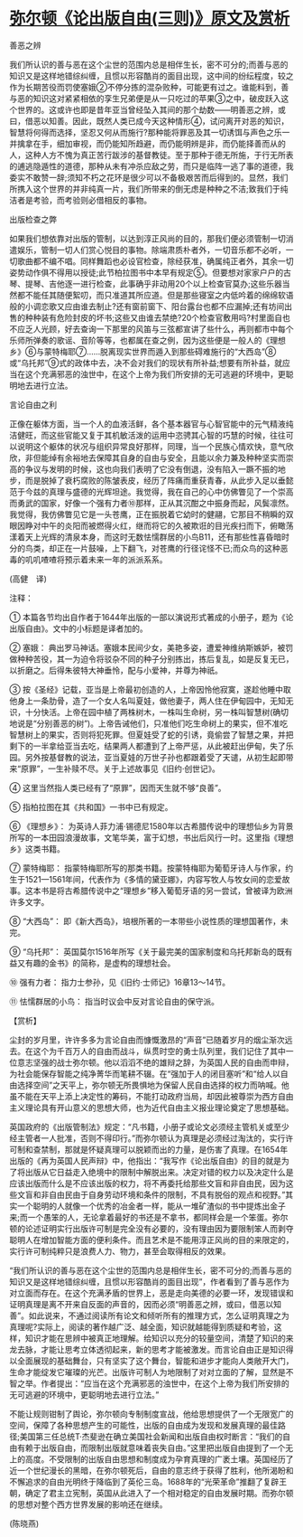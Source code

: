 # [弥尔顿《论出版自由(三则)》原文及赏析](https://www.vrrw.net/wx/12227.html)

善恶之辨

我们所认识的善与恶在这个尘世的范围内总是相伴生长，密不可分的;而善与恶的知识又是这样地错综纠缠，且惯以形容酷肖的面目出现，这中间的纷纭程度，较之作为长期苦役而罚使塞娥②不停分拣的混杂败种，可能更有过之。谁能料到，善与恶的知识这对紧紧相依的孪生兄弟便是从一只吃过的苹果③之中，破皮跃入这个世界的。这或许也即是昔年亚当曾经坠入其间的那个劫数——明善恶之辨，或曰，借恶以知善。因此，既然人类已成今天这种情形④，试问离开对恶的知识，智慧将何得而选择，坚忍又何从而施行?那种能将罪恶及其一切诱饵与声色之乐一并擒拿在手，细加审视，而仍能知所趋避，而仍能明辨是非，而仍能择善而从的人，这种人方不愧为真正苦行跋涉的基督教徒。至于那种于德无所施，于行无所表的逋逃隐遁性的道德，那种从未有冲杀应敌之劳，而只是临阵一逃了事的道德，我委实不敢赞一辞;须知不朽之花环是很少可以不备极艰苦而后得到的。显然，我们所携入这个世界的并非纯真一片，我们所带来的倒无虑是种种之不洁;致我们于纯洁者是考验，而考验则必借相反的事物。

出版检查之弊

如果我们想依靠对出版的管制，以达到淳正风尚的目的，那我们便必须管制一切消遣娱乐，管制一切人们赏心悦目的事物。除端肃质朴者外，一切音乐都不必听，一切歌曲都不编不唱。同样舞蹈也必设官检查，除经获准，确属纯正者外，其余一切姿势动作俱不得用以授徒;此节柏拉图书中本早有规定⑤。但要想对家家户户的古琴、提琴、吉他逐一进行检查，此事确乎非动用20个以上检查官莫办;这些乐器当然都不能任其随便絮叨，而只准道其所应道。但是那些寝室之内低吟着的绵绵软语般的小调恋歌又应由谁去制止?还有窗前窗下、阳台露台也都不应漏掉;还有坊间出售的种种装有危险封皮的坏书;这些又由谁去禁绝?20个检查官敷用吗?村里面自也不应乏人光顾，好去查询一下那里的风笛与三弦都宣讲了些什么，再则都市中每个乐师所弹奏的歌谣、音阶等等，也都属在查之例，因为这些便是一般人的《理想乡》⑥与蒙特梅耶⑦……脱离现实世界而遁入到那些碍难施行的“大西岛”⑧或“乌托邦”⑨式的政体中去，决不会对我们的现状有所补益;想要有所补益，就应当在这个充满邪恶的浊世中，在这个上帝为我们所安排的无可逃避的环境中，更聪明地去进行立法。



言论自由之利

正像在躯体方面，当一个人的血液活鲜，各个基本器官与心智官能中的元气精液纯洁健旺，而这些官能又复于其机敏活泼的运用中恣骋其心智的巧慧的时候，往往可以说明这个躯体的状况与组织异常良好那样，同理，当一个民族心情欢快，意气欣欣，非但能绰有余裕地去保障其自身的自由与安全，且能以余力兼及种种坚实而崇高的争议与发明的时候，这也向我们表明了它没有倒退，没有陷入一蹶不振的地步，而是脱掉了衰朽腐败的陈皱表皮，经历了阵痛而重获青春，从此步入足以垂懿范于今兹的真理与盛德的光辉坦途。我觉得，我在自己的心中仿佛瞥见了一个崇高而勇武的国家，好像一个强有力者⑩那样，正从其沉酣之中振身而起，风鬓凛然。我觉得，我仿佛瞥见它是一头苍鹰，正在振脱着它幼时的健翮，它那目不稍瞬的双眼因睁对中午的炎阳而被燃得火红，继而将它的久被欺诳的目光疾扫而下，俯瞰荡漾着天上光辉的清泉本身，而这时无数怯懦群居的小鸟B11，还有那些性喜昏暗时分的鸟类，却正在一片鼓噪，上下翻飞，对苍鹰的行径诧怪不已;而众鸟的这种恶毒的叽叽喳喳将预示着未来一年的派派系系。

(高健　译)

注释：

① 本篇各节均出自作者于1644年出版的一部以演说形式著成的小册子，题为《论出版自由》。文中的小标题是译者加的。

② 塞娥： 典出罗马神话。塞娥本民间少女，美艳多姿，遭爱神维纳斯嫉妒，被罚做种种苦役，其一为迫令将驳杂不同的种子分别拣出，拣后复乱，如是反复无已，以折磨之。后得朱彼特大神垂怜，配与小爱神，并尊为神祇。

③ 按《圣经》记载，亚当是上帝最初创造的人，上帝因怜他寂寞，遂趁他睡中取他身上一条肋骨，造了一个女人名叫夏娃，做他妻子，两人住在伊甸园中，无知无识，十分快活。上帝在园中植了两株树木，一株叫生命树，另一株叫智慧树(确切地说是“分别善恶的树”)。上帝告诫他们，只准他们吃生命树上的果实，但不准吃智慧树上的果实，否则将犯死罪。但夏娃受了蛇的引诱，竟偷尝了智慧之果，并把剩下的一半拿给亚当去吃，结果两人都遭到了上帝严惩，从此被赶出伊甸，失了乐园。另外按基督教的说法，亚当夏娃的万世子孙也都跟着受了天谴，从初生起即带来“原罪”，一生补赎不尽。关于上述故事见《旧约·创世记》。

④ 这里当然指人类已经有了“原罪”，因而天生就不够“良善”。

⑤ 指柏拉图在其《共和国》一书中已有规定。

⑥ 《理想乡》： 为英诗人菲力浦·锡德尼1580年以古希腊传说中的理想仙乡为背景所写的一本田园浪漫故事，文笔华美，富于幻想，书出后风行一时。这里指《理想乡》这类书籍。

⑦ 蒙特梅耶： 指蒙特梅耶所写的那类书籍。按蒙特梅耶为葡萄牙诗人与作家，约生于1521—1561年间，代表作为《多情的黛亚娜》，内容写牧人与牧女间的恋爱故事。这本书是将古希腊传说中之“理想乡”移入葡萄牙语的另一尝试，曾被译为欧洲许多文字。

⑧ “大西岛”： 即《新大西岛》，培根所著的一本带些小说性质的理想国著作，未完。

⑨ “乌托邦”： 英国莫尔1516年所写《关于最完美的国家制度和乌托邦新岛的既有益又有趣的金书》的简称，是虚构的理想社会。

⑩ 强有力者： 指力士参孙，见《旧约·士师记》16章13～14节。

⑪ 怯懦群居的小鸟： 指当时议会中反对言论自由的保守派。

【赏析】

尘封的岁月里，许许多多为言论自由而慷慨激昂的“声音”已随着岁月的烟尘渐次远去。在这个为千百万人的自由而战斗，纵贯时空的勇士队列里，我们记住了其中一位意志坚强的战士弥尔顿。他以滔滔不绝的雄辩之辞，为英国人民的自由而申辩，为社会能保存智能之纯净菁华而笔耕不辍。在“强加于人的闭目塞听”和“给人以自由选择空间”之天平上，弥尔顿无所畏惧地为保留人民自由选择的权力而呐喊。他虽不能在天平上添上决定性的筹码，不能打动政府当局，却因此被尊崇为西方自由主义理论具有开山意义的思想大师，也为近代自由主义报业理论奠定了思想基础。

英国政府的《出版管制法》规定：“凡书籍，小册子或论文必须经主管机关或至少经主管者一人批准，否则不得印行。”而弥尔顿认为真理是必须经过淘汰的，实行许可制和查禁制，那就是怀疑真理可以脱颖而出的力量，是伤害了真理。在1654年出版的《再为英国人民声辩》中，他指出：“我写作《论出版自由》的目的就是为了将出版从它日益走入绝境中的限制中解脱出来。决定对错的权力以及决定什么是应该出版而什么是不应该出版的权力，将不再委托给那些文盲和非自由民，因为这些文盲和非自由民由于自身劳动环境和条件的限制，不具有脱俗的观点和视野。”其实一个聪明的人就像一个优秀的冶金者一样，能从一堆矿渣似的书中提炼出金子来;而一个愚笨的人，无论拿着最好的书还是不拿书，都同样会是一个笨蛋。弥尔顿的论述证明实行出版许可制是完全没有必要的，没有理由因为要限制笨人而剥夺聪明人在增加智能方面的便利条件。而且艺术是不能用淳正风尚的目的来限定的，实行许可制纯粹只是浪费人力、物力，甚至会取得相反的效果。

“我们所认识的善与恶在这个尘世的范围内总是相伴生长，密不可分的;而善与恶的知识又是这样地错综纠缠，且惯以形容酷肖的面目出现”，作者看到了善与恶作为对立面而存在。在这个充满矛盾的世界上，恶是走向美德的必要一环，发现错误和证明真理是离不开来自反面的声音的，因而必须“明善恶之辨，或曰，借恶以知善”。如此说来，不通过阅读所有论文和倾听所有的推理方式，怎么证明真理之为真理呢?实际上，阅读的著作越广泛、越全面，知识就越能得到质疑和考验，这样，知识才能在思辨中被真正地理解。给知识以充分的较量空间，清楚了知识的来龙去脉，才能让思考立体透彻起来，新的思考才能被激发。而言论自由正是知识得以全面展现的基础舞台，只有坚实了这个舞台，智能和进步才能向人类敞开大门，生命才能绽发它璀璨的光芒。出版许可制人为地限制了对对立面的了解，显然是不智之举。作者提出：“应当在这个充满邪恶的浊世中，在这个上帝为我们所安排的无可逃避的环境中，更聪明地去进行立法。”

不能让规则钳制了舆论，弥尔顿向专制制度宣战，他给思想提供了一个无限宽广的空间，保障了各种思想产生的可能性，出版的自由成为发现和发展真理的最佳路径;美国第三任总统T·杰斐逊在确立美国社会新闻和出版自由权时断言：“我们的自由有赖于出版自由，而限制出版就意味着丧失自由。”这里把出版自由提到了一个无上的高度。不受限制的出版自由思想和制度成为孕育真理的广袤土壤。英国经历了近一个世纪漫长的黑暗，在弥尔顿死后，自由的意志终于获得了胜利，他所渴盼和不懈追求的自由光明终于降临到了英伦三岛。1688年的“光荣革命”推翻了复辟王朝，确定了君主立宪制，英国从此进入了一个相对稳定的自由发展时期。而弥尔顿的思想对整个西方世界发展的影响还在继续。

(陈晓燕)

